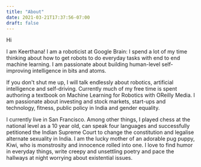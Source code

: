 ```yaml
---
title: "About"
date: 2021-03-21T17:37:56-07:00
draft: false
---
```

Hi

I am Keerthana! I am a roboticist at Google Brain: I spend a lot of my time thinking about how to get robots to do everyday tasks with end to end machine learning. I am passionate about building human-level self-improving intelligence in bits and atoms. 

If you don't shut me up, I will talk endlessly about robotics, artificial intelligence and self-driving. Currently much of my free time is spent  authoring a textbook on Machine Learning for Robotics with OReilly Media. I am passionate about investing and stock markets, start-ups and technology, fitness, public policy in India and gender equality. 

I currently live in San Francisco. Among other things, I played chess at the national level as a 10 year old, can speak four languages and successfully petitioned the Indian Supreme Court to change the constitution and legalise alternate sexuality in India. I am the lucky mother of an adorable pug puppy, Kiwi, who is monstrosity and innocence rolled into one. I love to find humor in everyday things, write creepy and unsettling poetry and pace the hallways at night worrying about existential issues. 
